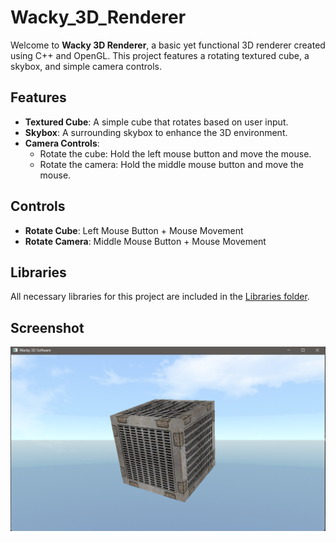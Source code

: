 # Wacky_3D_Renderer

Welcome to **Wacky 3D Renderer**, a basic yet functional 3D renderer created using C++ and OpenGL. This project features a rotating textured cube, a skybox, and simple camera controls.

## Features

- **Textured Cube**: A simple cube that rotates based on user input.
- **Skybox**: A surrounding skybox to enhance the 3D environment.
- **Camera Controls**: 
  - Rotate the cube: Hold the left mouse button and move the mouse.
  - Rotate the camera: Hold the middle mouse button and move the mouse.

## Controls

- **Rotate Cube**: Left Mouse Button + Mouse Movement
- **Rotate Camera**: Middle Mouse Button + Mouse Movement

## Libraries

All necessary libraries for this project are included in the [Libraries folder](Libraries).

## Screenshot

![Screenshot](Resources/Screenshot.png)
